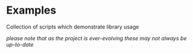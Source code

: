 # Examples

Collection of scripts which demonstrate library usage

_please note that as the project is ever-evolving these may not always be up-to-date_

